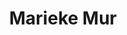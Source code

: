 ---
title: "Marieke Mur"
presenter_id: marieke_mur
layout: member_all_presentations
permalink: /member_full_publications/:presenter_id/
---